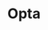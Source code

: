 ---
title: Opta
description: The Arduino Opta is a secure, easy-to-use micro PLC with Industrial IoT capabilities.
---